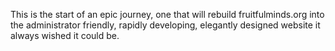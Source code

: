 This is the start of an epic journey, one that will rebuild
fruitfulminds.org into the administrator friendly, rapidly developing,
elegantly designed website it always wished it could be.